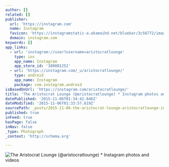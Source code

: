 ```yaml
---
author: []
related: []
publisher:
  url: 'https://instagram.com'
  name: Instagram
  favicon: 'https://instagramstatic-a.akamaihd.net/bluebar/3c56772/images/ico/favicon.ico'
  domain: instagram.com
keywords: []
app_links:
  - url: 'instagram://user?username=aristocratlounge'
    type: ios
    app_name: Instagram
    app_store_id: '389801252'
  - url: 'https://instagram.com/_u/aristocratlounge/'
    type: android
    app_name: Instagram
    package: com.instagram.android
isBasedOnUrl: 'https://instagram.com/aristocratlounge/'
title: 'The Aristocrat Lounge (@aristocratlounge) * Instagram photos and videos'
datePublished: '2015-11-06T01:34:42.846Z'
dateModified: '2015-11-06T01:33:57.619Z'
sourcePath: _posts/2015-11-06-the-aristocrat-lounge-aristocratlounge-instagram-photos.md
published: true
inFeed: true
hasPage: false
inNav: false
_type: Photograph
_context: 'http://schema.org'

---
```

![The Aristocrat Lounge &lpar;&commat;aristocratlounge&rpar; &midast; Instagram photos and videos](https://igcdn-photos-g-a.akamaihd.net/hphotos-ak-frc/t51.2885-19/10723688_827592073975206_1086479542_a.jpg)